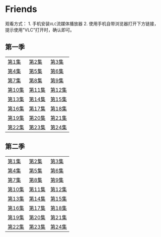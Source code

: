 # Friends

观看方式：
	1. 手机安装`VLC`流媒体播放器
	2. 使用手机自带浏览器打开下方链接，提示使用"VLC"打开时，确认即可。
	
## 第一季

|   |   |   |
|---|---|---|
[第1集](rtmp://zhulongyixian.vicp.cc:8000/vod2/friends/1/1.mp4)|[第2集](rtmp://zhulongyixian.vicp.cc:8000/vod2/friends/1/2.mp4)|[第3集](rtmp://zhulongyixian.vicp.cc:8000/vod2/friends/1/3.mp4)
[第4集](rtmp://zhulongyixian.vicp.cc:8000/vod2/friends/1/4.mp4)|[第5集](rtmp://zhulongyixian.vicp.cc:8000/vod2/friends/1/5.mp4)|[第6集](rtmp://zhulongyixian.vicp.cc:8000/vod2/friends/1/6.mp4)
[第7集](rtmp://zhulongyixian.vicp.cc:8000/vod2/friends/1/7.mp4)|[第8集](rtmp://zhulongyixian.vicp.cc:8000/vod2/friends/1/8.mp4)|[第9集](rtmp://zhulongyixian.vicp.cc:8000/vod2/friends/1/9.mp4)
[第10集](rtmp://zhulongyixian.vicp.cc:8000/vod2/friends/1/10.mp4)|[第11集](rtmp://zhulongyixian.vicp.cc:8000/vod2/friends/1/11.mp4)|[第12集](rtmp://zhulongyixian.vicp.cc:8000/vod2/friends/1/12.mp4)
[第13集](rtmp://zhulongyixian.vicp.cc:8000/vod2/friends/1/13.mp4)|[第14集](rtmp://zhulongyixian.vicp.cc:8000/vod2/friends/1/14.mp4)|[第15集](rtmp://zhulongyixian.vicp.cc:8000/vod2/friends/1/15.mp4)
[第16集](rtmp://zhulongyixian.vicp.cc:8000/vod2/friends/1/16.mp4)|[第17集](rtmp://zhulongyixian.vicp.cc:8000/vod2/friends/1/17.mp4)|[第18集](rtmp://zhulongyixian.vicp.cc:8000/vod2/friends/1/18.mp4)
[第19集](rtmp://zhulongyixian.vicp.cc:8000/vod2/friends/1/19.mp4)|[第20集](rtmp://zhulongyixian.vicp.cc:8000/vod2/friends/1/20.mp4)|[第21集](rtmp://zhulongyixian.vicp.cc:8000/vod2/friends/1/21.mp4)
[第22集](rtmp://zhulongyixian.vicp.cc:8000/vod2/friends/1/22.mp4)|[第23集](rtmp://zhulongyixian.vicp.cc:8000/vod2/friends/1/23.mp4)|[第24集](rtmp://zhulongyixian.vicp.cc:8000/vod2/friends/1/24.mp4)

## 第二季

|   |   |   |
|---|---|---|
[第1集](rtmp://zhulongyixian.vicp.cc:8000/vod2/friends/2/1.mp4)|[第2集](rtmp://zhulongyixian.vicp.cc:8000/vod2/friends/2/2.mp4)|[第3集](rtmp://zhulongyixian.vicp.cc:8000/vod2/friends/2/3.mp4)
[第4集](rtmp://zhulongyixian.vicp.cc:8000/vod2/friends/2/4.mp4)|[第5集](rtmp://zhulongyixian.vicp.cc:8000/vod2/friends/2/5.mp4)|[第6集](rtmp://zhulongyixian.vicp.cc:8000/vod2/friends/2/6.mp4)
[第7集](rtmp://zhulongyixian.vicp.cc:8000/vod2/friends/2/7.mp4)|[第8集](rtmp://zhulongyixian.vicp.cc:8000/vod2/friends/2/8.mp4)|[第9集](rtmp://zhulongyixian.vicp.cc:8000/vod2/friends/2/9.mp4)
[第10集](rtmp://zhulongyixian.vicp.cc:8000/vod2/friends/2/10.mp4)|[第11集](rtmp://zhulongyixian.vicp.cc:8000/vod2/friends/2/11.mp4)|[第12集](rtmp://zhulongyixian.vicp.cc:8000/vod2/friends/2/12.mp4)
[第13集](rtmp://zhulongyixian.vicp.cc:8000/vod2/friends/2/13.mp4)|[第14集](rtmp://zhulongyixian.vicp.cc:8000/vod2/friends/2/14.mp4)|[第15集](rtmp://zhulongyixian.vicp.cc:8000/vod2/friends/2/15.mp4)
[第16集](rtmp://zhulongyixian.vicp.cc:8000/vod2/friends/2/16.mp4)|[第17集](rtmp://zhulongyixian.vicp.cc:8000/vod2/friends/2/17.mp4)|[第18集](rtmp://zhulongyixian.vicp.cc:8000/vod2/friends/2/18.mp4)
[第19集](rtmp://zhulongyixian.vicp.cc:8000/vod2/friends/2/19.mp4)|[第20集](rtmp://zhulongyixian.vicp.cc:8000/vod2/friends/2/20.mp4)|[第21集](rtmp://zhulongyixian.vicp.cc:8000/vod2/friends/2/21.mp4)
[第22集](rtmp://zhulongyixian.vicp.cc:8000/vod2/friends/2/22.mp4)|[第23集](rtmp://zhulongyixian.vicp.cc:8000/vod2/friends/2/23.mp4)|[第24集](rtmp://zhulongyixian.vicp.cc:8000/vod2/friends/2/24.mp4)

<!--

## 第三季

[第1集](rtmp://zhulongyixian.vicp.cc:8000/vod2/friends/1/1.mp4)
[第2集](rtmp://zhulongyixian.vicp.cc:8000/vod2/friends/1/2.mp4)
[第3集](rtmp://zhulongyixian.vicp.cc:8000/vod2/friends/1/3.mp4)
[第4集](rtmp://zhulongyixian.vicp.cc:8000/vod2/friends/1/4.mp4)
[第5集](rtmp://zhulongyixian.vicp.cc:8000/vod2/friends/1/5.mp4)
[第6集](rtmp://zhulongyixian.vicp.cc:8000/vod2/friends/1/6.mp4)
[第7集](rtmp://zhulongyixian.vicp.cc:8000/vod2/friends/1/7.mp4)
[第8集](rtmp://zhulongyixian.vicp.cc:8000/vod2/friends/1/8.mp4)

[第9集](rtmp://zhulongyixian.vicp.cc:8000/vod2/friends/1/9.mp4)
[第10集](rtmp://zhulongyixian.vicp.cc:8000/vod2/friends/1/10.mp4)
[第11集](rtmp://zhulongyixian.vicp.cc:8000/vod2/friends/1/11.mp4)
[第12集](rtmp://zhulongyixian.vicp.cc:8000/vod2/friends/1/12.mp4)
[第13集](rtmp://zhulongyixian.vicp.cc:8000/vod2/friends/1/13.mp4)
[第14集](rtmp://zhulongyixian.vicp.cc:8000/vod2/friends/1/14.mp4)
[第15集](rtmp://zhulongyixian.vicp.cc:8000/vod2/friends/1/15.mp4)
[第16集](rtmp://zhulongyixian.vicp.cc:8000/vod2/friends/1/16.mp4)

[第17集](rtmp://zhulongyixian.vicp.cc:8000/vod2/friends/1/17.mp4)
[第18集](rtmp://zhulongyixian.vicp.cc:8000/vod2/friends/1/18.mp4)
[第19集](rtmp://zhulongyixian.vicp.cc:8000/vod2/friends/1/19.mp4)
[第20集](rtmp://zhulongyixian.vicp.cc:8000/vod2/friends/1/20.mp4)
[第21集](rtmp://zhulongyixian.vicp.cc:8000/vod2/friends/1/21.mp4)
[第22集](rtmp://zhulongyixian.vicp.cc:8000/vod2/friends/1/22.mp4)
[第23集](rtmp://zhulongyixian.vicp.cc:8000/vod2/friends/1/23.mp4)
[第24集](rtmp://zhulongyixian.vicp.cc:8000/vod2/friends/1/24.mp4)

## 第四季

[第1集](rtmp://zhulongyixian.vicp.cc:8000/vod2/friends/1/1.mp4)
[第2集](rtmp://zhulongyixian.vicp.cc:8000/vod2/friends/1/2.mp4)
[第3集](rtmp://zhulongyixian.vicp.cc:8000/vod2/friends/1/3.mp4)
[第4集](rtmp://zhulongyixian.vicp.cc:8000/vod2/friends/1/4.mp4)
[第5集](rtmp://zhulongyixian.vicp.cc:8000/vod2/friends/1/5.mp4)
[第6集](rtmp://zhulongyixian.vicp.cc:8000/vod2/friends/1/6.mp4)
[第7集](rtmp://zhulongyixian.vicp.cc:8000/vod2/friends/1/7.mp4)
[第8集](rtmp://zhulongyixian.vicp.cc:8000/vod2/friends/1/8.mp4)

[第9集](rtmp://zhulongyixian.vicp.cc:8000/vod2/friends/1/9.mp4)
[第10集](rtmp://zhulongyixian.vicp.cc:8000/vod2/friends/1/10.mp4)
[第11集](rtmp://zhulongyixian.vicp.cc:8000/vod2/friends/1/11.mp4)
[第12集](rtmp://zhulongyixian.vicp.cc:8000/vod2/friends/1/12.mp4)
[第13集](rtmp://zhulongyixian.vicp.cc:8000/vod2/friends/1/13.mp4)
[第14集](rtmp://zhulongyixian.vicp.cc:8000/vod2/friends/1/14.mp4)
[第15集](rtmp://zhulongyixian.vicp.cc:8000/vod2/friends/1/15.mp4)
[第16集](rtmp://zhulongyixian.vicp.cc:8000/vod2/friends/1/16.mp4)

[第17集](rtmp://zhulongyixian.vicp.cc:8000/vod2/friends/1/17.mp4)
[第18集](rtmp://zhulongyixian.vicp.cc:8000/vod2/friends/1/18.mp4)
[第19集](rtmp://zhulongyixian.vicp.cc:8000/vod2/friends/1/19.mp4)
[第20集](rtmp://zhulongyixian.vicp.cc:8000/vod2/friends/1/20.mp4)
[第21集](rtmp://zhulongyixian.vicp.cc:8000/vod2/friends/1/21.mp4)
[第22集](rtmp://zhulongyixian.vicp.cc:8000/vod2/friends/1/22.mp4)
[第23集](rtmp://zhulongyixian.vicp.cc:8000/vod2/friends/1/23.mp4)
[第24集](rtmp://zhulongyixian.vicp.cc:8000/vod2/friends/1/24.mp4)

## 第五季

[第1集](rtmp://zhulongyixian.vicp.cc:8000/vod2/friends/1/1.mp4)
[第2集](rtmp://zhulongyixian.vicp.cc:8000/vod2/friends/1/2.mp4)
[第3集](rtmp://zhulongyixian.vicp.cc:8000/vod2/friends/1/3.mp4)
[第4集](rtmp://zhulongyixian.vicp.cc:8000/vod2/friends/1/4.mp4)
[第5集](rtmp://zhulongyixian.vicp.cc:8000/vod2/friends/1/5.mp4)
[第6集](rtmp://zhulongyixian.vicp.cc:8000/vod2/friends/1/6.mp4)
[第7集](rtmp://zhulongyixian.vicp.cc:8000/vod2/friends/1/7.mp4)
[第8集](rtmp://zhulongyixian.vicp.cc:8000/vod2/friends/1/8.mp4)

[第9集](rtmp://zhulongyixian.vicp.cc:8000/vod2/friends/1/9.mp4)
[第10集](rtmp://zhulongyixian.vicp.cc:8000/vod2/friends/1/10.mp4)
[第11集](rtmp://zhulongyixian.vicp.cc:8000/vod2/friends/1/11.mp4)
[第12集](rtmp://zhulongyixian.vicp.cc:8000/vod2/friends/1/12.mp4)
[第13集](rtmp://zhulongyixian.vicp.cc:8000/vod2/friends/1/13.mp4)
[第14集](rtmp://zhulongyixian.vicp.cc:8000/vod2/friends/1/14.mp4)
[第15集](rtmp://zhulongyixian.vicp.cc:8000/vod2/friends/1/15.mp4)
[第16集](rtmp://zhulongyixian.vicp.cc:8000/vod2/friends/1/16.mp4)

[第17集](rtmp://zhulongyixian.vicp.cc:8000/vod2/friends/1/17.mp4)
[第18集](rtmp://zhulongyixian.vicp.cc:8000/vod2/friends/1/18.mp4)
[第19集](rtmp://zhulongyixian.vicp.cc:8000/vod2/friends/1/19.mp4)
[第20集](rtmp://zhulongyixian.vicp.cc:8000/vod2/friends/1/20.mp4)
[第21集](rtmp://zhulongyixian.vicp.cc:8000/vod2/friends/1/21.mp4)
[第22集](rtmp://zhulongyixian.vicp.cc:8000/vod2/friends/1/22.mp4)
[第23集](rtmp://zhulongyixian.vicp.cc:8000/vod2/friends/1/23.mp4)
[第24集](rtmp://zhulongyixian.vicp.cc:8000/vod2/friends/1/24.mp4)


-->

